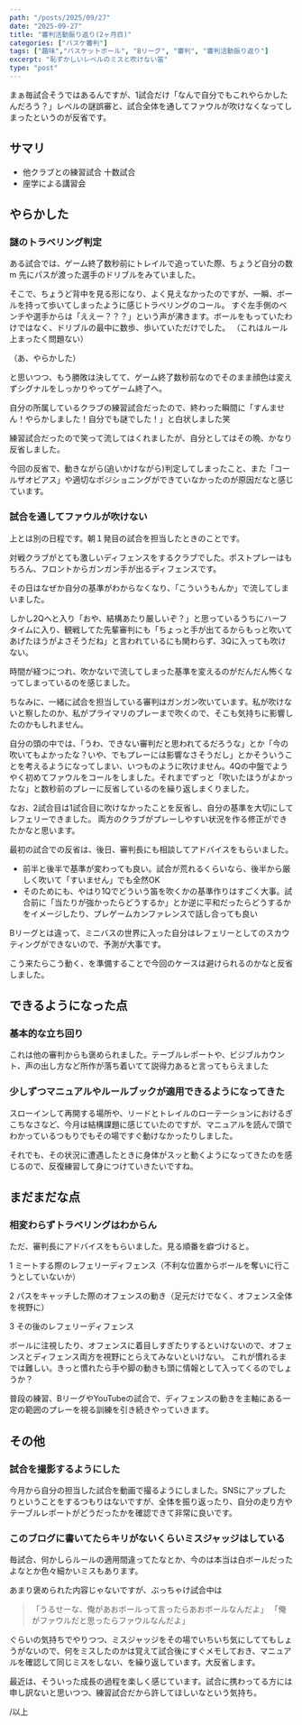 ```yaml
---
path: "/posts/2025/09/27"
date: "2025-09-27"
title: "審判活動振り返り(2ヶ月目)"
categories: ["バスケ審判"]
tags: ["趣味","バスケットボール", "Bリーグ", "審判", "審判活動振り返り"]
excerpt: "恥ずかしいレベルのミスと吹けない笛"
type: "post"
---
```


まぁ毎試合そうではあるんですが、1試合だけ「なんで自分でもこれやらかしたんだろう？」レベルの謎誤審と、試合全体を通してファウルが吹けなくなってしまったというのが反省です。

## サマリ

- 他クラブとの練習試合 十数試合
- 座学による講習会

## やらかした

### 謎のトラベリング判定

ある試合では、ゲーム終了数秒前にトレイルで追っていた際、ちょうど自分の数m 先にパスが渡った選手のドリブルをみていました。

そこで、ちょうど背中を見る形になり、よく見えなかったのですが、一瞬、ボールを持って歩いてしまったように感じトラベリングのコール。
すぐ左手側のベンチや選手からは「ええー？？？」という声が沸きます。ボールをもっていたわけではなく、ドリブルの最中に数歩、歩いていただけでした。
（これはルール上まったく問題ない）

（あ、やらかした）

と思いつつ、もう勝敗は決してて、ゲーム終了数秒前なのでそのまま顔色は変えずシグナルをしっかりやってゲーム終了へ。

自分の所属しているクラブの練習試合だったので、終わった瞬間に「すんません！やらかしました！自分でも謎でした！」と白状しました笑

練習試合だったので笑って流してはくれましたが、自分としてはその晩、かなり反省しました。

今回の反省で、動きながら(追いかけながら)判定してしまったこと、また「コールザオビアス」や適切なポジショニングができていなかったのが原因だなと感じています。

### 試合を通してファウルが吹けない

上とは別の日程です。朝１発目の試合を担当したときのことです。

対戦クラブがとても激しいディフェンスをするクラブでした。ポストプレーはもちろん、フロントからガンガン手が出るディフェンスです。

その日はなぜか自分の基準がわからなくなり、「こういうもんか」で流してしまいました。

しかし2Qへと入り「おや、結構あたり厳しいぞ？」と思っているうちにハーフタイムに入り、観戦してた先輩審判にも「ちょっと手が出てるからもっと吹いてあげたほうがよさそうだね」と言われているにも関わらず、3Qに入っても吹けない。

時間が経つにつれ、吹かないで流してしまった基準を変えるのがだんだん怖くなってしまっているのを感じました。

ちなみに、一緒に試合を担当している審判はガンガン吹いています。私が吹けないと察したのか、私がプライマリのプレーまで吹くので、そこも気持ちに影響したのかもしれません。

自分の頭の中では、「うわ、できない審判だと思われてるだろうな」とか「今の吹いてもよかったな？いや、でもプレーには影響なさそうだし」とかそういうことを考えるようになってしまい、いつものように吹けません。4Qの中盤でようやく初めてファウルをコールをしました。それまでずっと「吹いたほうがよかったな」と数秒前のプレーに反省しているのを繰り返しまくりました。

なお、2試合目は1試合目に吹けなかったことを反省し、自分の基準を大切にしてレフェリーできました。
両方のクラブがプレーしやすい状況を作る修正ができたかなと思います。

最初の試合での反省は、後日、審判長にも相談してアドバイスをもらいました。

- 前半と後半で基準が変わっても良い。試合が荒れるくらいなら、後半から厳しく吹いて「すいません」でも全然OK
- そのためにも、やはり1Qでどういう笛を吹くかの基準作りはすごく大事。試合前に「当たりが強かったらどうするか」とか逆に平和だったらどうするかをイメージしたり、プレゲームカンファレンスで話し合っても良い

Bリーグとは違って、ミニバスの世界に入った自分はレフェリーとしてのスカウティングができないので、予測が大事です。

こう来たらこう動く、を準備することで今回のケースは避けられるのかなと反省しました。

## できるようになった点

### 基本的な立ち回り

これは他の審判からも褒められました。テーブルレポートや、ビジブルカウント、声の出し方など所作が落ち着いてて説得力あると言ってもらえました

### 少しずつマニュアルやルールブックが適用できるようになってきた

スローインして再開する場所や、リードとトレイルのローテーションにおけるぎこちなさなど、今月は結構課題に感じていたのですが、マニュアルを読んで頭でわかっているつもりでもその場ですぐ動けなかったりしました。

それでも、その状況に遭遇したときに身体がスッと動くようになってきたのを感じるので、反復練習して身につけていきたいですね。

## まだまだな点

### 相変わらずトラベリングはわからん

ただ、審判長にアドバイスをもらいました。見る順番を癖づけると。

1 ミートする際のレフェリーディフェンス（不利な位置からボールを奪いに行こうとしていないか）

2 パスをキャッチした際のオフェンスの動き（足元だけでなく、オフェンス全体を視野に）

3 その後のレフェリーディフェンス

ボールに注視したり、オフェンスに着目しすぎたりするといけないので、オフェンスとディフェンス両方を視野にとらえてみないといけない。
これが慣れるまでは難しい。きっと慣れたら手や脚の動きも頭に情報として入ってくるのでしょうか？

普段の練習、BリーグやYouTubeの試合で、ディフェンスの動きを主軸にある一定の範囲のプレーを視る訓練を引き続きやっていきます。

## その他

### 試合を撮影するようにした

今月から自分の担当した試合を動画で撮るようにしました。SNSにアップしたりということをするつもりはないですが、全体を振り返ったり、自分の走り方やテーブルレポートがどうだったかを確認できて非常に良いです。

### このブログに書いてたらキリがないくらいミスジャッジはしている

毎試合、何かしらルールの適用間違ってたなとか、今のは本当は白ボールだったよなとか色々細かいミスもあります。

あまり褒められた内容じゃないですが、ぶっちゃけ試合中は

> 「うるせーな、俺があおボールって言ったらあおボールなんだよ」
> 「俺がファウルだと思ったらファウルなんだよ」

ぐらいの気持ちでやりつつ、ミスジャッジをその場でいちいち気にしててもしょうがないので、何をミスしたのかは覚えて試合後にすぐメモしておき、マニュアルを確認して同じミスをしない、を繰り返しています。大反省します。

最近は、そういった成長の過程を楽しく感じています。試合に携わってる方には申し訳ないと思いつつ、練習試合だから許してほしいなという気持ち。

/以上